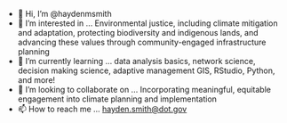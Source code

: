 - 👋 Hi, I’m @haydenmsmith
- 👀 I’m interested in ... Environmental justice, including climate mitigation and adaptation, protecting biodiversity and indigenous lands, and advancing these values through community-engaged infrastructure planning
- 🌱 I’m currently learning ... data analysis basics, network science, decision making science, adaptive management GIS, RStudio, Python, and more!
- 💞️ I’m looking to collaborate on ... Incorporating meaningful, equitable engagement into climate planning and implementation
- 📫 How to reach me ... hayden.smith@dot.gov

<!---
haydenmsmith/haydenmsmith is a ✨ special ✨ repository because its `README.md` (this file) appears on your GitHub profile.
You can click the Preview link to take a look at your changes.
--->

